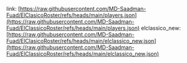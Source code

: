 link: [https://raw.githubusercontent.com/MD-Saadman-Fuad/ElClasicoRoster/refs/heads/main/players.json](https://raw.githubusercontent.com/MD-Saadman-Fuad/ElClassicoRoster/refs/heads/main/players.json)
elclassico_new: [https://raw.githubusercontent.com/MD-Saadman-Fuad/ElClasicoRoster/refs/heads/main/elclassico_new.json](https://raw.githubusercontent.com/MD-Saadman-Fuad/ElClassicoRoster/refs/heads/main/elclassico_new.json)

